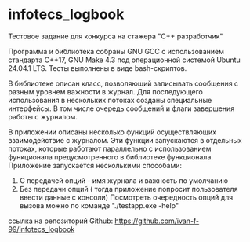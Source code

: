 # infotecs_logbook
Тестовое задание для конкурса на стажера "C++ разработчик"

Программа и библиотека собраны GNU GCC с использованием стандарта C++17, GNU Make 4.3 под операционной системой Ubuntu 24.04.1 LTS.
Тесты выполнены в виде bash-скриптов.

В библиотеке описан класс, позволяющий записывать сообщения с разным уровнем важности в журнал.
Для последующего использования в нескольких потоках созданы специальные интерфейсы.
В том числе очередь сообщений и флаги завершения работы с журналом.

В приложении описаны несколько функций осуществляющих взаимодействие с журналом.
Эти функции запускаются в отдельных потоках, которые работают параллельно с использованием 
функционала предусмотренного в библиотеке функционала.
Приложение запускается несколькими способами:
1. С передачей опций - имя журнала и важность по умолчанию
2. Без передачи опций ( тогда приложение попросит пользователя ввести данные с консоли)
Посмотреть очередность опций для вызова можно по команде "./testapp.exe -help"

ссылка на репозиторий Github:
https://github.com/ivan-f-99/infotecs_logbook
